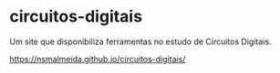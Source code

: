 # circuitos-digitais
Um site que disponibiliza ferramentas no estudo de Circuitos Digitais.

https://nsmalmeida.github.io/circuitos-digitais/
